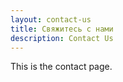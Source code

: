 ```yaml
---
layout: contact-us
title: Свяжитесь с нами
description: Contact Us
---
```


This is the contact page.
